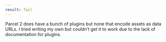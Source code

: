 ```yaml
---
result: fail
---
```


Parcel 2 does have a bunch of plugins but none that encode assets as data URLs. I tried writing my own but couldn’t get it to work due to the lack of documentation for plugins.

